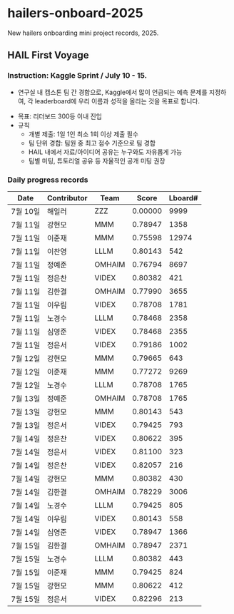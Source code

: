 # hailers-onboard-2025

New hailers onboarding mini project records, 2025.

## HAIL First Voyage

### Instruction: Kaggle Sprint / July 10 - 15.

- 연구실 내 캡스톤 팀 간 경합으로, Kaggle에서 많이 언급되는 예측 문제를 지정하여, 각 leaderboard에 우리 이름과 성적을 올리는 것을 목표로 합니다.

* 목표: 리더보드 300등 이내 진입
* 규칙
  - 개별 제출: 1일 1인 최소 1회 이상 제출 필수
  - 팀 단위 경합: 팀원 중 최고 점수 기준으로 팀 경합
  - HAIL 내에서 자료/아이디어 공유는 누구와도 자유롭게 가능
  - 팀별 미팅, 튜토리얼 공유 등 자율적인 공개 미팅 권장

### Daily progress records

| Date     | Contributor | Team   | Score   | Lboard# |
| -------- | ----------- | ------ | ------- | ------- |
| 7월 10일 | 해일러      | ZZZ    | 0.00000 | 9999    |
| 7월 11일 | 강현모      | MMM    | 0.78947 | 1358    |
| 7월 11일 | 이준재      | MMM    | 0.75598 | 12974   |
| 7월 11일 | 이찬영      | LLLM   | 0.80143 | 542     |
| 7월 11일 | 정예준      | OMHAIM | 0.76794 | 8697    |
| 7월 11일 | 정은찬      | VIDEX  | 0.80382 | 421     |
| 7월 11일 | 김한결      | OMHAIM | 0.77990 | 3655    |
| 7월 11일 | 이우림      | VIDEX  | 0.78708 | 1781    |
| 7월 11일 | 노경수      | LLLM   | 0.78468 | 2358    |
| 7월 11일 | 심영준      | VIDEX  | 0.78468 | 2355    |
| 7월 11일 | 정은서      | VIDEX  | 0.79186 | 1002    |
| 7월 12일 | 강현모      | MMM    | 0.79665 | 643     |
| 7월 12일 | 이준재      | MMM    | 0.77272 | 9269    |
| 7월 12일 | 노경수      | LLLM   | 0.78708 | 1765    |
| 7월 13일 | 정예준      | OMHAIM | 0.78708 | 1765    |
| 7월 13일 | 강현모      | MMM    | 0.80143 | 543     |
| 7월 13일 | 정은서      | VIDEX  | 0.79425 | 793     |
| 7월 14일 | 정은찬      | VIDEX  | 0.80622 | 395     |
| 7월 14일 | 정은서      | VIDEX  | 0.81100 | 323     |
| 7월 14일 | 정은찬      | VIDEX  | 0.82057 | 216     |
| 7월 14일 | 강현모      | MMM    | 0.80382 | 430     |
| 7월 14일 | 김한결      | OMHAIM | 0.78229 | 3006    |
| 7월 14일 | 노경수      | LLLM   | 0.79425 | 805     |
| 7월 14일 | 이우림      | VIDEX  | 0.80143 | 558     |
| 7월 14일 | 심영준      | VIDEX  | 0.78947 | 1366    |
| 7월 15일 | 김한결      | OMHAIM | 0.78947 | 2371    |
| 7월 15일 | 노경수      | LLLM   | 0.80382 | 443     |
| 7월 15일 | 이준재      | MMM    | 0.79425 | 824     |
| 7월 15일 | 강현모      | MMM    | 0.80622 | 412     |
| 7월 15일 | 정은서      | VIDEX  | 0.82296 | 213     |
